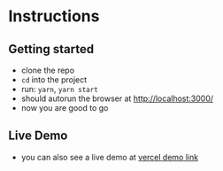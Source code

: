 # Instructions

## Getting started

- clone the repo
- `cd` into the project
- run: `yarn`, `yarn start`
- should autorun the browser at
  [http://localhost:3000/](http://localhost:3000/)
- now you are good to go

## Live Demo

- you can also see a live demo at
  [vercel demo link](https://wyrather-mbaroky.vercel.app/)
